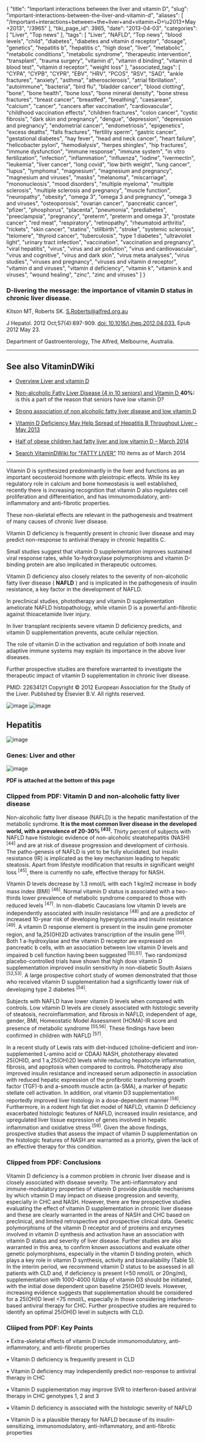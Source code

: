 {
    "title": "Important interactions between the liver and vitamin D",
    "slug": "important-interactions-between-the-liver-and-vitamin-d",
    "aliases": [
        "/Important+interactions+between+the+liver+and+vitamin+D+\u2013+May+2013",
        "/3965"
    ],
    "tiki_page_id": 3965,
    "date": "2013-04-03",
    "categories": [
        "Liver",
        "Top news"
    ],
    "tags": [
        "Liver",
        "NAFLD",
        "Top news",
        "blood levels",
        "child",
        "diabetes",
        "diabetes and vitamin d receptor",
        "dosage",
        "genetics",
        "hepatitis b",
        "hepatitis c",
        "high dose",
        "liver",
        "metabolic",
        "metabolic conditions",
        "metabolic syndrome",
        "therapeutic intervention",
        "transplant",
        "trauma surgery",
        "vitamin d",
        "vitamin d binding",
        "vitamin d blood test",
        "vitamin d receptor",
        "weight loss"
    ],
    "associated_tags": [
        "CYPA",
        "CYPB",
        "CYPR",
        "EBV",
        "HRV",
        "PCOS",
        "RSV",
        "SAD",
        "ankle fractures",
        "anxiety",
        "asthma",
        "atherosclerosis",
        "atrial fibrillation",
        "autoimmune",
        "bacteria",
        "bird flu",
        "bladder cancer",
        "blood clotting",
        "bone",
        "bone health",
        "bone loss",
        "bone mineral density",
        "bone stress fractures",
        "breast cancer",
        "breastfed",
        "breathing",
        "caesarean",
        "calcium",
        "cancer",
        "cancers after vaccination",
        "cardiovascular",
        "childhood vaccination effects",
        "children fractures",
        "colon cancer",
        "cystic fibrosis",
        "dark skin and pregnancy",
        "dengue",
        "depression",
        "depression and pregnancy",
        "endometrial cancer",
        "endometriosis",
        "epigenetics",
        "excess deaths",
        "falls fractures",
        "fertility sperm",
        "gastric cancer",
        "gestational diabetes",
        "hay fever",
        "head and neck cancer",
        "heart failure",
        "helicobacter pylori",
        "hemodialysis",
        "herpes shingles",
        "hip fractures",
        "immune dysfunction",
        "immune response",
        "immune system",
        "in vitro fertilization",
        "infection",
        "inflammation",
        "influenza",
        "iodine",
        "ivermectin",
        "leukemia",
        "liver cancer",
        "long covid",
        "low birth weight",
        "lung cancer",
        "lupus",
        "lymphoma",
        "magnesium",
        "magnesium and pregnancy",
        "magnesium and viruses",
        "masks",
        "melanoma",
        "miscarriage",
        "mononucleosis",
        "mood disorders",
        "multiple myeloma",
        "multiple sclerosis",
        "multiple sclerosis and pregnancy",
        "muscle function",
        "neuropathy",
        "obesity",
        "omega 3",
        "omega 3 and pregnancy",
        "omega 3 and viruses",
        "osteoporosis",
        "ovarian cancer",
        "pancreatic cancer",
        "pfizer",
        "phosphorus",
        "placenta",
        "pneumonia",
        "prediabetes",
        "preeclampsia",
        "pregnancy",
        "preterm",
        "preterm and omega 3",
        "prostate cancer",
        "red meat",
        "respiratory",
        "retinopathy",
        "rheumatoid arthritis",
        "rickets",
        "skin cancer",
        "statins",
        "stillbirth",
        "stroke",
        "systemic sclerosis",
        "telomere",
        "thyroid cancer",
        "tuberculosis",
        "type 1 diabetes",
        "ultraviolet light",
        "urinary tract infection",
        "vaccination",
        "vaccination and pregnancy",
        "viral hepatitis",
        "virus",
        "virus and air pollution",
        "virus and cardiovascular",
        "virus and cognitive",
        "virus and dark skin",
        "virus meta analyses",
        "virus studies",
        "viruses and pregnancy",
        "viruses and vitamin d receptor",
        "vitamin d and viruses",
        "vitamin d deficiency",
        "vitamin k",
        "vitamin k and viruses",
        "wound healing",
        "zinc",
        "zinc and viruses"
    ]
}


### D-livering the message: the importance of vitamin D status in chronic liver disease.

Kitson MT, Roberts SK. S.Roberts@alfred.org.au

J Hepatol. 2012 Oct;57(4):897-909. [doi: 10.1016/j.jhep.2012.04.033.](https://doi.org/10.1016/j.jhep.2012.04.033.) Epub 2012 May 23.

Department of Gastroenterology, The Alfred, Melbourne, Australia.

---

## See also VitaminDWiki

* [Overview Liver and vitamin D](/tags/overview-liver-and-vitamin-d.html)

* [Non-alcoholic Fatty Liver Disease  (4 in 10 seniors) and Vitamin D ](/posts/non-alcoholic-fatty-liver-disease-4-in-10-seniors-and-vitamin-d)  **40%:**  is this a part of the reason that seniors have low vitamin D?

* [Strong association of non alcoholic fatty liver disease and low vitamin D](/tags/strong-association-of-non-alcoholic-fatty-liver-disease-and-low-vitamin-d.html)

* [Vitamin D Deficiency May Help Spread of Hepatitis B Throughout Liver – May 2013](/posts/vitamin-d-deficiency-may-help-spread-of-hepatitis-b-throughout-liver)

* [Half of obese children had fatty liver and low vitamin D – March 2014](/posts/half-of-obese-children-had-fatty-liver-and-low-vitamin-d)

* [Search VitaminDWiki for "FATTY LIVER"](https://www.VitaminDWiki.com/Search+Results?hl=en&oe=UTF-8&ie=UTF-8&btnG=Google+Search&googles.x=0&googles.y=0&q=%22fatty+liver%22&domains=VitaminDWiki.com&sitesearch=VitaminDWiki.com) 110 items as of March 2014

---

Vitamin D is synthesized predominantly in the liver and functions as an important secosteroid hormone with pleiotropic effects. While its key regulatory role in calcium and bone homeostasis is well established, recently there is increasing recognition that vitamin D also regulates cell proliferation and differentiation, and has immunomodulatory, anti-inflammatory and anti-fibrotic properties. 

These non-skeletal effects are relevant in the pathogenesis and treatment of many causes of chronic liver disease. 

Vitamin D deficiency is frequently present in chronic liver disease and may predict non-response to antiviral therapy in chronic hepatitis C. 

Small studies suggest that vitamin D supplementation improves sustained viral response rates, while 1α-hydroxylase polymorphisms and vitamin D-binding protein are also implicated in therapeutic outcomes. 

Vitamin D deficiency also closely relates to the severity of non-alcoholic fatty liver disease ( **NAFLD** ) and is implicated in the pathogenesis of insulin resistance, a key factor in the development of NAFLD. 

In preclinical studies, phototherapy and vitamin D supplementation ameliorate NAFLD histopathology, while vitamin D is a powerful anti-fibrotic against thioacetamide liver injury. 

In liver transplant recipients severe vitamin D deficiency predicts, and vitamin D supplementation prevents, acute cellular rejection. 

The role of vitamin D in the activation and regulation of both innate and adaptive immune systems may explain its importance in the above liver diseases. 

Further prospective studies are therefore warranted to investigate the therapeutic impact of vitamin D supplementation in chronic liver disease.

PMID:     22634121  Copyright © 2012 European Association for the Study of the Liver. Published by Elsevier B.V. All rights reserved.

<img src="https://d378j1rmrlek7x.cloudfront.net/attachments/jpeg/liver1.jpg" alt="image">

<img src="https://d378j1rmrlek7x.cloudfront.net/attachments/jpeg/liver2.jpg" alt="image">

## Hepatitis

<img src="https://d378j1rmrlek7x.cloudfront.net/attachments/jpeg/liver-hepatitis.jpg" alt="image">

### Genes: Liver and other

<img src="https://d378j1rmrlek7x.cloudfront.net/attachments/jpeg/genes--liver-and-other.jpg" alt="image">

 **PDF is attached at the bottom of this page** 

### Clipped from PDF: Vitamin D and non-alcoholic fatty liver disease

Non-alcoholic fatty liver disease (NAFLD) is the hepatic manifestation of the metabolic syndrome.  **It is the most common liver disease in the developed world, with a prevalence of 20-30% <sup>[43]</sup>.**  Thirty percent of subjects with NAFLD have histologic evidence of non-alcoholic steatohepatitis (NASH) <sup>[44]</sup> and are at risk of disease progression and development of cirrhosis. The patho-genesis of NAFLD is yet to be fully elucidated, but insulin resistance (IR) is implicated as the key mechanism leading to hepatic steatosis. Apart from lifestyle modification that results in significant weight loss <sup>[45]</sup>, there is currently no safe, effective therapy for NASH.

Vitamin D levels decrease by 1.3 nmol/L with each 1 kg/m2 increase in body mass index (BMI) <sup>[46]</sup>. Normal vitamin D status is associated with a two-thirds lower prevalence of metabolic syndrome compared to those with reduced levels <sup>[47]</sup>. In non-diabetic Caucasians low vitamin D levels are independently associated with insulin resistance <sup>[48]</sup> and are a predictor of increased 10-year risk of developing hyperglycemia and insulin resistance <sup>[49]</sup>. A vitamin D response element is present in the insulin gene promoter region, and 1a,25(OH)2D activates transcription of the insulin gene <sup>[50]</sup>. Both 1 a-hydroxylase and the vitamin D receptor are expressed on pancreatic b cells, with an association between low vitamin D levels and impaired b cell function having been suggested <sup>[50,51]</sup>. Two randomized placebo-controlled trials have shown that high dose vitamin D supplementation improved insulin sensitivity in non-diabetic South Asians <sup>[52,53]</sup>. A large prospective cohort study of women demonstrated that those who received vitamin D supplementation had a significantly lower risk of developing type 2 diabetes <sup>[54]</sup>.

Subjects with NAFLD have lower vitamin D levels when compared with controls. Low vitamin D levels are closely associated with histologic severity of steatosis, necroinflammation, and fibrosis in NAFLD, independent of age, gender, BMI, Homeostatic Model Assessment (HOMA)-IR score and presence of metabolic syndrome <sup>[55,56]</sup>. These findings have been confirmed in children with NAFLD <sup>[57]</sup>.

In a recent study of Lewis rats with diet-induced (choline-deficient and iron-supplemented L-amino acid or CDAA) NASH, phototherapy elevated 25(OH)D, and 1 a,25(OH)2D levels while reducing hepatocyte inflammation, fibrosis, and apoptosis when compared to controls. Phototherapy also improved insulin resistance and increased serum adiponectin in association with reduced hepatic expression of the profibrotic transforming growth factor (TGF)-b and a-smooth muscle actin (a-SMA), a marker of hepatic stellate cell activation. In addition, oral vitamin D3 supplementation reportedly improved liver histology in a dose-dependent manner <sup>[58]</sup>. Furthermore, in a rodent high fat diet model of NAFLD, vitamin D deficiency exacerbated histologic features of NAFLD, increased insulin resistance, and upregulated liver tissue expression of genes involved in hepatic inflammation and oxidative stress <sup>[59]</sup>. Given the above findings, prospective studies that assess the impact of vitamin D supplementation on the histologic features of NASH are warranted as a priority, given the lack of an effective therapy for this condition.

### Clipped from PDF: Conclusions

Vitamin D deficiency is a common problem in chronic liver disease and is closely associated with disease severity. The anti-inflammatory and immune-modulatory properties of vitamin D provide plausible mechanisms by which vitamin D may impact on disease progression and severity, especially in CHC and NASH. However, there are few prospective studies evaluating the effect of vitamin D supplementation in chronic liver disease and these are clearly warranted in the areas of NASH and CHC based on preclinical, and limited retrospective and prospective clinical data. Genetic polymorphisms of the vitamin D receptor and of proteins and enzymes involved in vitamin D synthesis and activation have an association with vitamin D status and severity of liver disease. Further studies are also warranted in this area, to confirm known associations and evaluate other genetic polymorphisms, especially in the vitamin D binding protein, which plays a key role in vitamin D synthesis, activity and bioavailability (Table 5). In the interim period, we recommend vitamin D status to be assessed in all patients with CLD and, if deficiency is present (<50 nmol/L or 20ng/ml), supplementation with 1000-4000 IU/day of vitamin D3 should be initiated, with the initial dose dependent upon baseline 25(OH)D levels. However, increasing evidence suggests that supplementation should be considered for a 25(OH)D level <75 nmol/L, especially in those considering interferon-based antiviral therapy for CHC. Further prospective studies are required to identify an optimal 25(OH)D level in subjects with CLD.

### Cliiped from PDF: Key Points

• Extra-skeletal effects of vitamin D include immunomodulatory, anti-inflammatory, and anti-fibrotic properties

• Vitamin D deficiency is frequently present in CLD

• Vitamin D deficiency may independently predict non-response to antiviral therapy in CHC

• Vitamin D supplementation may improve SVR to interferon-based antiviral therapy in CHC genotypes 1, 2 and 3

• Vitamin D deficiency is associated with the histologic severity of NAFLD

• Vitamin D is a plausible therapy for NAFLD because of its insulin-sensitizing, immunomodulatory, anti-inflammatory, and anti-fibrotic properties